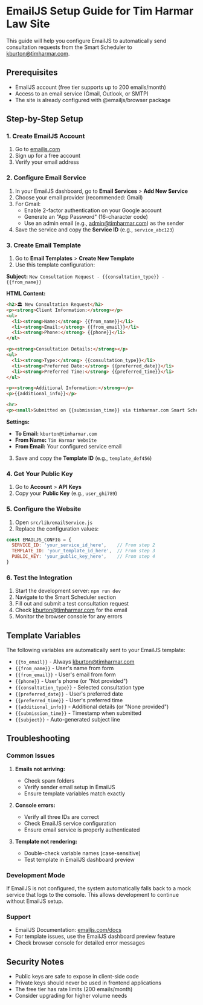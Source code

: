 # EmailJS Setup Guide for Tim Harmar Law Site

This guide will help you configure EmailJS to automatically send consultation requests from the Smart Scheduler to kburton@timharmar.com.

## Prerequisites

- EmailJS account (free tier supports up to 200 emails/month)
- Access to an email service (Gmail, Outlook, or SMTP)
- The site is already configured with @emailjs/browser package

## Step-by-Step Setup

### 1. Create EmailJS Account
1. Go to [emailjs.com](https://www.emailjs.com/)
2. Sign up for a free account
3. Verify your email address

### 2. Configure Email Service
1. In your EmailJS dashboard, go to **Email Services** > **Add New Service**
2. Choose your email provider (recommended: Gmail)
3. For Gmail:
   - Enable 2-factor authentication on your Google account
   - Generate an "App Password" (16-character code)
   - Use an admin email (e.g., admin@timharmar.com) as the sender
4. Save the service and copy the **Service ID** (e.g., `service_abc123`)

### 3. Create Email Template
1. Go to **Email Templates** > **Create New Template**
2. Use this template configuration:

**Subject:** `New Consultation Request - {{consultation_type}} - {{from_name}}`

**HTML Content:**
```html
<h2>🏛️ New Consultation Request</h2>
<p><strong>Client Information:</strong></p>
<ul>
  <li><strong>Name:</strong> {{from_name}}</li>
  <li><strong>Email:</strong> {{from_email}}</li>
  <li><strong>Phone:</strong> {{phone}}</li>
</ul>

<p><strong>Consultation Details:</strong></p>
<ul>
  <li><strong>Type:</strong> {{consultation_type}}</li>
  <li><strong>Preferred Date:</strong> {{preferred_date}}</li>
  <li><strong>Preferred Time:</strong> {{preferred_time}}</li>
</ul>

<p><strong>Additional Information:</strong></p>
<p>{{additional_info}}</p>

<hr>
<p><small>Submitted on {{submission_time}} via timharmar.com Smart Scheduler</small></p>
```

**Settings:**
- **To Email:** `kburton@timharmar.com`
- **From Name:** `Tim Harmar Website`
- **From Email:** Your configured service email

3. Save and copy the **Template ID** (e.g., `template_def456`)

### 4. Get Your Public Key
1. Go to **Account** > **API Keys**
2. Copy your **Public Key** (e.g., `user_ghi789`)

### 5. Configure the Website
1. Open `src/lib/emailService.js`
2. Replace the configuration values:

```javascript
const EMAILJS_CONFIG = {
  SERVICE_ID: 'your_service_id_here',    // From step 2
  TEMPLATE_ID: 'your_template_id_here',  // From step 3
  PUBLIC_KEY: 'your_public_key_here',    // From step 4
}
```

### 6. Test the Integration
1. Start the development server: `npm run dev`
2. Navigate to the Smart Scheduler section
3. Fill out and submit a test consultation request
4. Check kburton@timharmar.com for the email
5. Monitor the browser console for any errors

## Template Variables

The following variables are automatically sent to your EmailJS template:

- `{{to_email}}` - Always kburton@timharmar.com
- `{{from_name}}` - User's name from form
- `{{from_email}}` - User's email from form  
- `{{phone}}` - User's phone (or "Not provided")
- `{{consultation_type}}` - Selected consultation type
- `{{preferred_date}}` - User's preferred date
- `{{preferred_time}}` - User's preferred time
- `{{additional_info}}` - Additional details (or "None provided")
- `{{submission_time}}` - Timestamp when submitted
- `{{subject}}` - Auto-generated subject line

## Troubleshooting

### Common Issues

1. **Emails not arriving:**
   - Check spam folders
   - Verify sender email setup in EmailJS
   - Ensure template variables match exactly

2. **Console errors:**
   - Verify all three IDs are correct
   - Check EmailJS service configuration
   - Ensure email service is properly authenticated

3. **Template not rendering:**
   - Double-check variable names (case-sensitive)
   - Test template in EmailJS dashboard preview

### Development Mode
If EmailJS is not configured, the system automatically falls back to a mock service that logs to the console. This allows development to continue without EmailJS setup.

### Support
- EmailJS Documentation: [emailjs.com/docs](https://www.emailjs.com/docs)
- For template issues, use the EmailJS dashboard preview feature
- Check browser console for detailed error messages

## Security Notes

- Public keys are safe to expose in client-side code
- Private keys should never be used in frontend applications
- The free tier has rate limits (200 emails/month)
- Consider upgrading for higher volume needs
